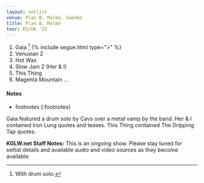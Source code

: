 ```yaml
---
layout: setlist
venue: Plan B, Malmö, Sweden
title: Plan B, Malmö
tour: EU/UK '23
---
```


1.  Gaia
    [^1]
    {% include segue.html type=">" %}
2.  Venusian 2
3.  Hot Wax
4.  Slow Jam 2 (Her & I)
5.  This Thing
6.  Magenta Mountain
…
<!--snippet-->


#### Notes

[^1]: With drum solo.
* footnotes
{:footnotes}

Gaia featured a drum solo by Cavs over a metal vamp by the band. 
Her & I contained Iron Lung quotes and teases.
This Thing contained The Dripping Tap quotes.

**KGLW.net Staff Notes:**
This is an ongoing show. Please stay tuned for setlist details and available audio and video sources as they become available.

